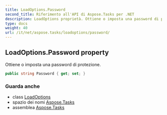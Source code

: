 ```yaml
---
title: LoadOptions.Password
second_title: Riferimento all'API di Aspose.Tasks per .NET
description: LoadOptions proprietà. Ottiene o imposta una password di protezione.
type: docs
weight: 40
url: /it/net/aspose.tasks/loadoptions/password/
---
```

## LoadOptions.Password property

Ottiene o imposta una password di protezione.

```csharp
public string Password { get; set; }
```

### Guarda anche

* class [LoadOptions](../)
* spazio dei nomi [Aspose.Tasks](../../loadoptions/)
* assemblea [Aspose.Tasks](../../../)



